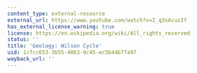 ```yaml
---
content_type: external-resource
external_url: https://www.youtube.com/watch?v=I_q3sAcuzIY
has_external_license_warning: true
license: https://en.wikipedia.org/wiki/All_rights_reserved
status: ''
title: 'Geology: Wilson Cycle'
uid: 1cfcc653-3b55-4063-9c45-ec5b44b7fa97
wayback_url: ''
---
```


